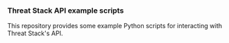 ### Threat Stack API example scripts

This repository provides some example Python scripts for interacting with Threat Stack's API.